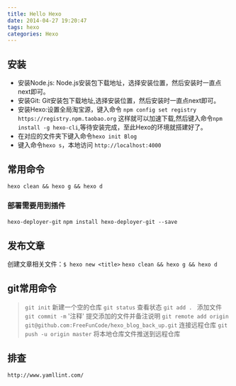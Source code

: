 ```yaml
---
title: Hello Hexo
date: 2014-04-27 19:20:47
tags: hexo
categories: Hexo
---
```

## 安装
* 安装Node.js: Node.js安装包下载地址，选择安装位置，然后安装时一直点next即可。
* 安装Git: Git安装包下载地址,选择安装位置，然后安装时一直点next即可。
* 安装Hexo:设置全局淘宝源，键入命令 `npm config set registry https://registry.npm.taobao.org` 这样就可以加速下载,然后键入命令`npm install -g hexo-cli`,等待安装完成，至此Hexo的环境就搭建好了。
* 在对应的文件夹下键入命令`hexo init Blog`
* 键入命令`hexo s`，本地访问 `http://localhost:4000`
## 常用命令
`hexo clean && hexo g && hexo d`
### 部署需要用到插件
`hexo-deployer-git`
`npm install hexo-deployer-git --save`
## 发布文章
创建文章相关文件：`$ hexo new <title>`  `hexo clean && hexo g && hexo d`

## git常用命令

> `git init` 新建一个空的仓库
> `git status` 查看状态
> `git add . ` 添加文件
> `git commit -m` '注释' 提交添加的文件并备注说明
> `git remote add origin git@github.com:FreeFunCode/hexo_blog_back_up.git` 连接远程仓库
> `git push -u origin master` 将本地仓库文件推送到远程仓库




## 排查
`http://www.yamllint.com/`